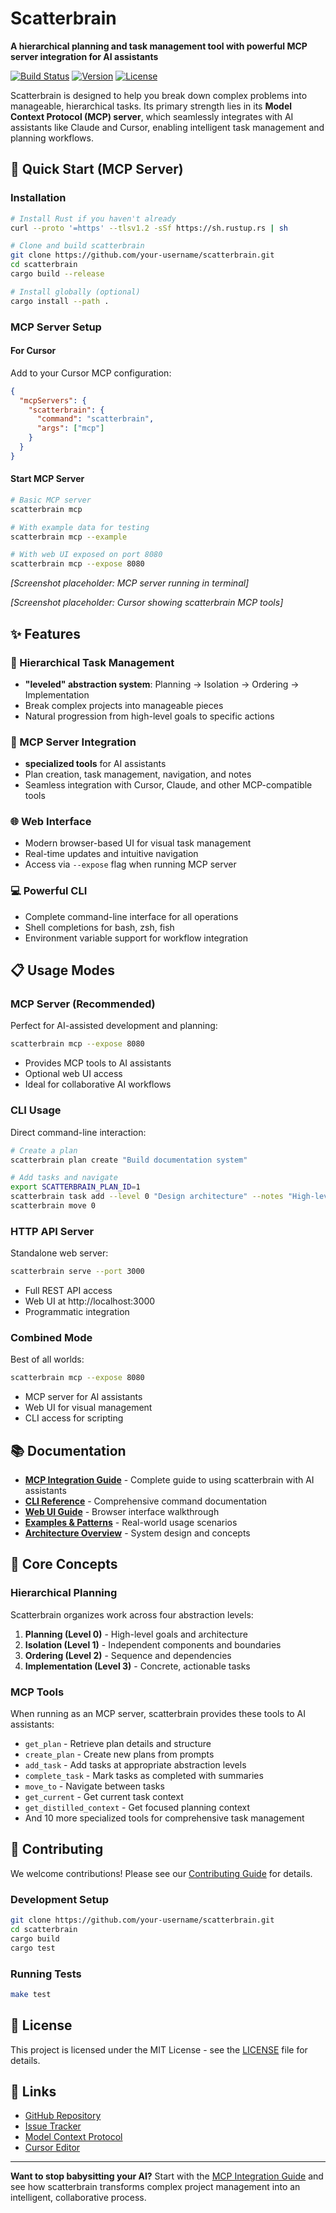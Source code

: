 # Scatterbrain

**A hierarchical planning and task management tool with powerful MCP server integration for AI assistants**

[![Build Status](https://img.shields.io/badge/build-passing-brightgreen)](https://github.com/your-username/scatterbrain)
[![Version](https://img.shields.io/badge/version-0.1.0-blue)](https://github.com/your-username/scatterbrain)
[![License](https://img.shields.io/badge/license-MIT-green)](LICENSE)

Scatterbrain is designed to help you break down complex problems into manageable, hierarchical tasks. Its primary strength lies in its **Model Context Protocol (MCP) server**, which seamlessly integrates with AI assistants like Claude and Cursor, enabling intelligent task management and planning workflows.

## 🚀 Quick Start (MCP Server)

### Installation

```bash
# Install Rust if you haven't already
curl --proto '=https' --tlsv1.2 -sSf https://sh.rustup.rs | sh

# Clone and build scatterbrain
git clone https://github.com/your-username/scatterbrain.git
cd scatterbrain
cargo build --release

# Install globally (optional)
cargo install --path .
```

### MCP Server Setup

#### For Cursor

Add to your Cursor MCP configuration:

```json
{
  "mcpServers": {
    "scatterbrain": {
      "command": "scatterbrain",
      "args": ["mcp"]
    }
  }
}
```


#### Start MCP Server

```bash
# Basic MCP server
scatterbrain mcp

# With example data for testing
scatterbrain mcp --example

# With web UI exposed on port 8080
scatterbrain mcp --expose 8080
```

*[Screenshot placeholder: MCP server running in terminal]*

*[Screenshot placeholder: Cursor showing scatterbrain MCP tools]*

## ✨ Features

### 🎯 Hierarchical Task Management
- **"leveled" abstraction system**: Planning → Isolation → Ordering → Implementation
- Break complex projects into manageable pieces
- Natural progression from high-level goals to specific actions

### 🤖 MCP Server Integration
- **specialized tools** for AI assistants
- Plan creation, task management, navigation, and notes
- Seamless integration with Cursor, Claude, and other MCP-compatible tools

### 🌐 Web Interface
- Modern browser-based UI for visual task management
- Real-time updates and intuitive navigation
- Access via `--expose` flag when running MCP server

### 💻 Powerful CLI
- Complete command-line interface for all operations
- Shell completions for bash, zsh, fish
- Environment variable support for workflow integration

## 📋 Usage Modes

### MCP Server (Recommended)
Perfect for AI-assisted development and planning:
```bash
scatterbrain mcp --expose 8080
```
- Provides MCP tools to AI assistants
- Optional web UI access
- Ideal for collaborative AI workflows

### CLI Usage
Direct command-line interaction:
```bash
# Create a plan
scatterbrain plan create "Build documentation system"

# Add tasks and navigate
export SCATTERBRAIN_PLAN_ID=1
scatterbrain task add --level 0 "Design architecture" --notes "High-level planning"
scatterbrain move 0
```

### HTTP API Server
Standalone web server:
```bash
scatterbrain serve --port 3000
```
- Full REST API access
- Web UI at http://localhost:3000
- Programmatic integration

### Combined Mode
Best of all worlds:
```bash
scatterbrain mcp --expose 8080
```
- MCP server for AI assistants
- Web UI for visual management
- CLI access for scripting

## 📚 Documentation

- **[MCP Integration Guide](docs/MCP-GUIDE.md)** - Complete guide to using scatterbrain with AI assistants
- **[CLI Reference](docs/CLI-REFERENCE.md)** - Comprehensive command documentation
- **[Web UI Guide](docs/WEB-UI.md)** - Browser interface walkthrough
- **[Examples & Patterns](docs/EXAMPLES.md)** - Real-world usage scenarios
- **[Architecture Overview](docs/ARCHITECTURE.md)** - System design and concepts

## 🎯 Core Concepts

### Hierarchical Planning
Scatterbrain organizes work across four abstraction levels:

1. **Planning (Level 0)** - High-level goals and architecture
2. **Isolation (Level 1)** - Independent components and boundaries  
3. **Ordering (Level 2)** - Sequence and dependencies
4. **Implementation (Level 3)** - Concrete, actionable tasks

### MCP Tools
When running as an MCP server, scatterbrain provides these tools to AI assistants:

- `get_plan` - Retrieve plan details and structure
- `create_plan` - Create new plans from prompts
- `add_task` - Add tasks at appropriate abstraction levels
- `complete_task` - Mark tasks as completed with summaries
- `move_to` - Navigate between tasks
- `get_current` - Get current task context
- `get_distilled_context` - Get focused planning context
- And 10 more specialized tools for comprehensive task management

## 🤝 Contributing

We welcome contributions! Please see our [Contributing Guide](CONTRIBUTING.md) for details.

### Development Setup

```bash
git clone https://github.com/your-username/scatterbrain.git
cd scatterbrain
cargo build
cargo test
```

### Running Tests

```bash
make test
```

## 📄 License

This project is licensed under the MIT License - see the [LICENSE](LICENSE) file for details.

## 🔗 Links

- [GitHub Repository](https://github.com/your-username/scatterbrain)
- [Issue Tracker](https://github.com/your-username/scatterbrain/issues)
- [Model Context Protocol](https://modelcontextprotocol.io/)
- [Cursor Editor](https://cursor.sh/)

---

**Want to stop babysitting your AI?** Start with the [MCP Integration Guide](docs/MCP-GUIDE.md) and see how scatterbrain transforms complex project management into an intelligent, collaborative process. 